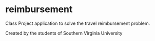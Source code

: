 # reimbursement
Class Project application to solve the travel reimbursement problem.

Created by the students of Southern Virginia University